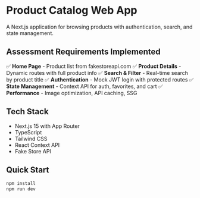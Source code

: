 # Product Catalog Web App

A Next.js application for browsing products with authentication, search, and state management.

## Assessment Requirements Implemented

✅ **Home Page** - Product list from fakestoreapi.com
✅ **Product Details** - Dynamic routes with full product info
✅ **Search & Filter** - Real-time search by product title
✅ **Authentication** - Mock JWT login with protected routes
✅ **State Management** - Context API for auth, favorites, and cart
✅ **Performance** - Image optimization, API caching, SSG

## Tech Stack

-   Next.js 15 with App Router
-   TypeScript
-   Tailwind CSS
-   React Context API
-   Fake Store API

## Quick Start

```bash
npm install
npm run dev
```
